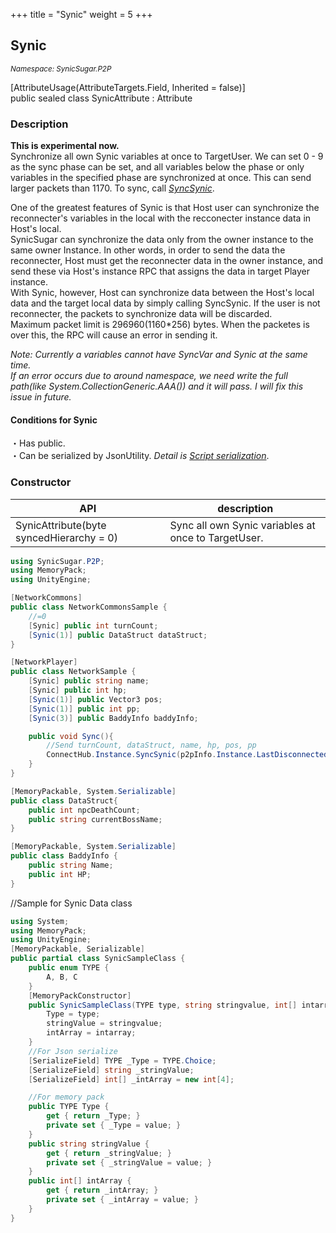 +++
title = "Synic"
weight = 5
+++
## Synic
<small>*Namespace: SynicSugar.P2P* </small>

[AttributeUsage(AttributeTargets.Field, Inherited = false)]<br>
public sealed class SynicAttribute : Attribute


### Description
**This is experimental now.**<br>
Synchronize all own Synic variables at once to TargetUser. We can set 0 - 9 as the sync phase can be set, and all variables below the phase or only variables in the specified phase are synchronized at once. This can send larger packets than 1170. To sync, call *[SyncSynic](../../SynicSugar.P2P/ConnectHub/syncsynic)*.<br>

One of the greatest features of Synic is that Host user can synchronize the reconnecter's variables in the local with the recconecter instance data in Host's local. <br>
SynicSugar can synchronize the data only from the owner instance to the same owner Instance. In other words, in order to send the data the reconnecter, Host must get the reconnecter data in the owner instance, and send these via Host's instance RPC that assigns the data in target Player instance.<br>
With Synic, however, Host can synchronize data between the Host's local data and the target local data by simply calling SyncSynic. If the user is not reconnecter, the packets to synchronize data will be discarded.<br>
Maximum packet limit is 296960(1160*256) bytes. When the packetes is over this, the RPC will cause an error in sending it.


*Note: Currently a variables cannot have SyncVar and Synic at the same time.*<br>
*If an error occurs due to around namespace, we need write the full path(like System.CollectionGeneric.AAA())  and it will pass. I will fix this issue in future.*

#### Conditions for Synic
・Has public.<br>
・Can be serialized by JsonUtility. *Detail is [Script serialization](https://docs.unity3d.com/2021.3/Documentation/Manual/script-Serialization.html)*.


### Constructor

| API | description |
|---|---|
| SynicAttribute(byte syncedHierarchy = 0) | Sync all own Synic variables at once to TargetUser. |


```cs
using SynicSugar.P2P;
using MemoryPack;
using UnityEngine;

[NetworkCommons]
public class NetworkCommonsSample {
    //=0
    [Synic] public int turnCount;
    [Synic(1)] public DataStruct dataStruct;
}

[NetworkPlayer]
public class NetworkSample {
    [Synic] public string name;
    [Synic] public int hp;
    [Synic(1)] public Vector3 pos;
    [Synic(1)] public int pp;
    [Synic(3)] public BaddyInfo baddyInfo;

    public void Sync(){
        //Send turnCount, dataStruct, name, hp, pos, pp
        ConnectHub.Instance.SyncSynic(p2pInfo.Instance.LastDisconnectedUsersId, 1);
    }
}

[MemoryPackable, System.Serializable]
public class DataStruct{
    public int npcDeathCount;
    public string currentBossName;
}

[MemoryPackable, System.Serializable]
public class BaddyInfo {
    public string Name;
    public int HP;
}
```

//Sample for Synic Data class
```cs
using System;
using MemoryPack;
using UnityEngine;
[MemoryPackable, Serializable]
public partial class SynicSampleClass {
    public enum TYPE {
        A, B, C
    }
    [MemoryPackConstructor]
    public SynicSampleClass(TYPE type, string stringvalue, int[] intarray){
        Type = type;
        stringValue = stringvalue;
        intArray = intarray;
    }
    //For Json serialize
    [SerializeField] TYPE _Type = TYPE.Choice;
    [SerializeField] string _stringValue;
    [SerializeField] int[] _intArray = new int[4];

    //For memory pack
    public TYPE Type {
        get { return _Type; }
        private set { _Type = value; }
    }
    public string stringValue { 
        get { return _stringValue; }
        private set { _stringValue = value; }
    }
    public int[] intArray { 
        get { return _intArray; }
        private set { _intArray = value; }
    } 
}
```